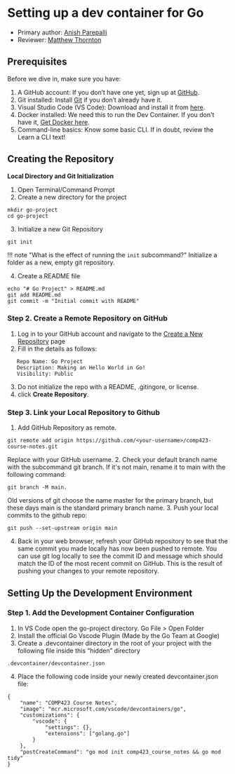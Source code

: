 # Setting up a dev container for Go

* Primary author: [Anish Parepalli](https://github.com/apcodes)
* Reviewer: [Matthew Thornton](https://github.com/mthornton1133)

## Prerequisites
Before we dive in, make sure you have:

1. A GitHub account: If you don’t have one yet, sign up at [GitHub](https://github.com/).
2. Git installed: Install [Git](https://git-scm.com/book/en/v2/Getting-Started-Installing-Git) if you don’t already have it.
3. Visual Studio Code (VS Code): Download and install it from [here](https://code.visualstudio.com/).
4. Docker installed: We need this to run the Dev Container. If you don't have it, [Get Docker here](https://www.docker.com/products/docker-desktop).
5. Command-line basics: Know some basic CLI.  If in doubt, review the Learn a CLI text!


## Creating the Repository
**Local Directory and Git Initialization**  

1. Open Terminal/Command Prompt  
2. Create a new directory for the project
```
mkdir go-project
cd go-project
```
3. Initialize a new Git Repository 
```
git init
```
!!! note "What is the effect of running the ```init``` subcommand?"
    Initialize a folder as a new, empty git repository. 

4. Create a README file 
```
echo "# Go Project" > README.md
git add README.md
git commit -m "Initial commit with README"
``` 
### Step 2. Create a Remote Repository on GitHub
1. Log in to your GitHub account and navigate to the [Create a New Repository](https://github.com/new) page
2. Fill in the details as follows:   
```
   Repo Name: Go Project   
   Description: Making an Hello World in Go!  
   Visibility: Public 
```
3. Do not initialize the repo with a README, .gitingore, or license. 
4. click **Create Repository**. 

### Step 3. Link your Local Repository to Github
1. Add GitHub Repository as remote.
```
git remote add origin https://github.com/<your-username>/comp423-course-notes.git
```
Replace <your-username> with your GitHub username. 
2. Check your default branch name with the subcommand git branch. If it's not main, rename it to main with the following command: 
```
git branch -M main. 
```
Old versions of git choose the name master for the primary branch, but these days main is the standard primary branch name.
3. Push your local commits to the github repo:
```
git push --set-upstream origin main
```  
     
4. Back in your web browser, refresh your GitHub repository to see that the same commit you made locally has now been pushed to remote. You can use git log locally to see the commit ID and message which should match the ID of the most recent commit on GitHub. This is the result of pushing your changes to your remote repository.

 
## Setting Up the Development Environment

### Step 1. Add the Development Container Configuration
1. In VS Code open the go-project directory. Go  File > Open Folder
2. Install the official Go Vscode Plugin (Made by the Go Team at Google)
3. Create a .devcontainer directory in the root of your project with the following file inside this “hidden” directory   
```
.devcontainer/devcontainer.json
```
4. Place the following code inside your newly created devcontainer.json file:
```
{
    "name": "COMP423 Course Notes",
    "image": "mcr.microsoft.com/vscode/devcontainers/go",
    "customizations": {
        "vscode": {
            "settings": {},
            "extensions": ["golang.go"]
        }
    },
    "postCreateCommand": "go mod init comp423_course_notes && go mod tidy"
}
```